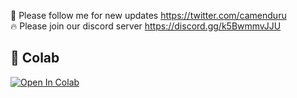 🐣 Please follow me for new updates https://twitter.com/camenduru <br />
🔥 Please join our discord server https://discord.gg/k5BwmmvJJU

## 🦒 Colab 

[![Open In Colab](https://colab.research.google.com/assets/colab-badge.svg)](https://colab.research.google.com/github/camenduru/converter-colab/blob/main/converter_colab.ipynb)
